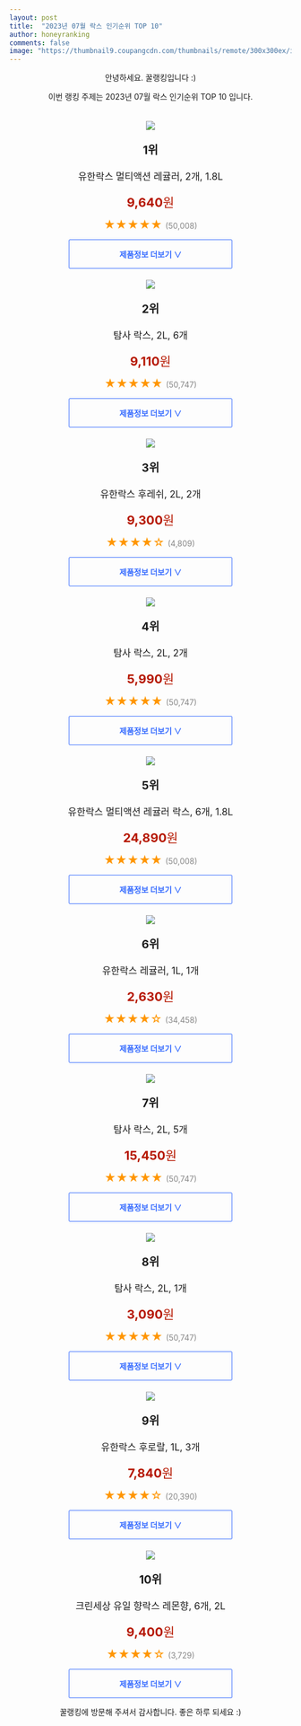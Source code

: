 ```yaml
---
layout: post
title:  "2023년 07월 락스 인기순위 TOP 10"
author: honeyranking
comments: false
image: "https://thumbnail9.coupangcdn.com/thumbnails/remote/300x300ex/image/retail/images/9000398327708676-3baa9e83-d3b2-4207-bb63-373bec9c1fc5.jpg"
---
```

<p style="text-align: center;">안녕하세요. 꿀랭킹입니다 :)</p>
<p style="text-align: center;">이번 랭킹 주제는 2023년 07월 락스 인기순위 TOP 10 입니다.</p><center><img src="https://thumbnail9.coupangcdn.com/thumbnails/remote/300x300ex/image/retail/images/9000398327708676-3baa9e83-d3b2-4207-bb63-373bec9c1fc5.jpg" style="margin-top:20px" /></center><p style="text-align: center; font-size: 20px"><b>1위</b></p><p style="text-align: center; font-size: 17px">유한락스 멀티액션 레귤러, 2개, 1.8L</p><p style="text-align: center;"><span style="color: #b61800; font-size: 22px;"><b>9,640</b>원</span></p><p style="text-align: center;"><span style="color: #ff9600; font-size: 20px;">★★★★★ </span><span style="color: #878787;">(50,008)</span></p><center><a href="https://www.coupang.com/vp/products/315953839?itemId=18796461802&q=%EB%9D%BD%EC%8A%A4&sourceType=search&searchId=c853e8e3a414434a995cdb3b529fe998"><div style="font-size: 14px; display: inline-block; padding: 15px 90px; color: #346aff; border-radius: 2px; border: 1px solid #346aff; cursor: pointer;"><b>제품정보 더보기 &or;</b></div></a></center><center><img src="https://thumbnail6.coupangcdn.com/thumbnails/remote/300x300ex/image/retail/images/1268198718146454-8f3e2025-136a-46f1-931d-7db969dceb64.jpg" style="margin-top:20px" /></center><p style="text-align: center; font-size: 20px"><b>2위</b></p><p style="text-align: center; font-size: 17px">탐사 락스, 2L, 6개</p><p style="text-align: center;"><span style="color: #b61800; font-size: 22px;"><b>9,110</b>원</span></p><p style="text-align: center;"><span style="color: #ff9600; font-size: 20px;">★★★★★ </span><span style="color: #878787;">(50,747)</span></p><center><a href="https://link.coupang.com/a/4Q8BF"><div style="font-size: 14px; display: inline-block; padding: 15px 90px; color: #346aff; border-radius: 2px; border: 1px solid #346aff; cursor: pointer;"><b>제품정보 더보기 &or;</b></div></a></center><center><img src="https://thumbnail9.coupangcdn.com/thumbnails/remote/300x300ex/image/retail/images/58ef99d5-3166-41e2-abc1-4de14e94dc384759394445227646875.png" style="margin-top:20px" /></center><p style="text-align: center; font-size: 20px"><b>3위</b></p><p style="text-align: center; font-size: 17px">유한락스 후레쉬, 2L, 2개</p><p style="text-align: center;"><span style="color: #b61800; font-size: 22px;"><b>9,300</b>원</span></p><p style="text-align: center;"><span style="color: #ff9600; font-size: 20px;">★★★★☆ </span><span style="color: #878787;">(4,809)</span></p><center><a href="https://link.coupang.com/a/4Q8BG"><div style="font-size: 14px; display: inline-block; padding: 15px 90px; color: #346aff; border-radius: 2px; border: 1px solid #346aff; cursor: pointer;"><b>제품정보 더보기 &or;</b></div></a></center><center><img src="https://thumbnail8.coupangcdn.com/thumbnails/remote/300x300ex/image/retail/images/2700898966990091-bf19dfd2-0838-47fe-bf00-75015f37b491.jpg" style="margin-top:20px" /></center><p style="text-align: center; font-size: 20px"><b>4위</b></p><p style="text-align: center; font-size: 17px">탐사 락스, 2L, 2개</p><p style="text-align: center;"><span style="color: #b61800; font-size: 22px;"><b>5,990</b>원</span></p><p style="text-align: center;"><span style="color: #ff9600; font-size: 20px;">★★★★★ </span><span style="color: #878787;">(50,747)</span></p><center><a href="https://link.coupang.com/a/4Q8BH"><div style="font-size: 14px; display: inline-block; padding: 15px 90px; color: #346aff; border-radius: 2px; border: 1px solid #346aff; cursor: pointer;"><b>제품정보 더보기 &or;</b></div></a></center><center><img src="https://thumbnail7.coupangcdn.com/thumbnails/remote/300x300ex/image/retail/images/2255984441483318-e6ecfcc1-40d5-4e34-be4d-c816c811947a.jpg" style="margin-top:20px" /></center><p style="text-align: center; font-size: 20px"><b>5위</b></p><p style="text-align: center; font-size: 17px">유한락스 멀티액션 레귤러 락스, 6개, 1.8L</p><p style="text-align: center;"><span style="color: #b61800; font-size: 22px;"><b>24,890</b>원</span></p><p style="text-align: center;"><span style="color: #ff9600; font-size: 20px;">★★★★★ </span><span style="color: #878787;">(50,008)</span></p><center><a href="https://www.coupang.com/vp/products/315953839?itemId=18038490157&q=%EB%9D%BD%EC%8A%A4&sourceType=search&searchId=c853e8e3a414434a995cdb3b529fe998"><div style="font-size: 14px; display: inline-block; padding: 15px 90px; color: #346aff; border-radius: 2px; border: 1px solid #346aff; cursor: pointer;"><b>제품정보 더보기 &or;</b></div></a></center><center><img src="https://thumbnail10.coupangcdn.com/thumbnails/remote/300x300ex/image/product/image/vendoritem/2019/03/07/3000127013/2527a833-192f-4ae1-b104-415fb9118eae.jpg" style="margin-top:20px" /></center><p style="text-align: center; font-size: 20px"><b>6위</b></p><p style="text-align: center; font-size: 17px">유한락스 레귤러, 1L, 1개</p><p style="text-align: center;"><span style="color: #b61800; font-size: 22px;"><b>2,630</b>원</span></p><p style="text-align: center;"><span style="color: #ff9600; font-size: 20px;">★★★★☆ </span><span style="color: #878787;">(34,458)</span></p><center><a href="https://www.coupang.com/vp/products/7209394108?itemId=190970&q=%EB%9D%BD%EC%8A%A4&sourceType=search&searchId=c853e8e3a414434a995cdb3b529fe998"><div style="font-size: 14px; display: inline-block; padding: 15px 90px; color: #346aff; border-radius: 2px; border: 1px solid #346aff; cursor: pointer;"><b>제품정보 더보기 &or;</b></div></a></center><center><img src="https://thumbnail6.coupangcdn.com/thumbnails/remote/300x300ex/image/retail/images/4709044143208228-806321ac-8961-4182-b6cf-7a109f781385.jpg" style="margin-top:20px" /></center><p style="text-align: center; font-size: 20px"><b>7위</b></p><p style="text-align: center; font-size: 17px">탐사 락스, 2L, 5개</p><p style="text-align: center;"><span style="color: #b61800; font-size: 22px;"><b>15,450</b>원</span></p><p style="text-align: center;"><span style="color: #ff9600; font-size: 20px;">★★★★★ </span><span style="color: #878787;">(50,747)</span></p><center><a href="https://link.coupang.com/a/4Q8BI"><div style="font-size: 14px; display: inline-block; padding: 15px 90px; color: #346aff; border-radius: 2px; border: 1px solid #346aff; cursor: pointer;"><b>제품정보 더보기 &or;</b></div></a></center><center><img src="https://thumbnail8.coupangcdn.com/thumbnails/remote/300x300ex/image/retail/images/2701264483522039-9033b7d7-c87e-40b9-be7a-8862a5460388.jpg" style="margin-top:20px" /></center><p style="text-align: center; font-size: 20px"><b>8위</b></p><p style="text-align: center; font-size: 17px">탐사 락스, 2L, 1개</p><p style="text-align: center;"><span style="color: #b61800; font-size: 22px;"><b>3,090</b>원</span></p><p style="text-align: center;"><span style="color: #ff9600; font-size: 20px;">★★★★★ </span><span style="color: #878787;">(50,747)</span></p><center><a href="https://link.coupang.com/a/4Q8BK"><div style="font-size: 14px; display: inline-block; padding: 15px 90px; color: #346aff; border-radius: 2px; border: 1px solid #346aff; cursor: pointer;"><b>제품정보 더보기 &or;</b></div></a></center><center><img src="https://thumbnail8.coupangcdn.com/thumbnails/remote/300x300ex/image/retail/images/cb94228c-3aed-4506-9785-150cce4e2ce56085874098406095048.png" style="margin-top:20px" /></center><p style="text-align: center; font-size: 20px"><b>9위</b></p><p style="text-align: center; font-size: 17px">유한락스 후로랄, 1L, 3개</p><p style="text-align: center;"><span style="color: #b61800; font-size: 22px;"><b>7,840</b>원</span></p><p style="text-align: center;"><span style="color: #ff9600; font-size: 20px;">★★★★☆ </span><span style="color: #878787;">(20,390)</span></p><center><a href="https://link.coupang.com/a/4Q8BM"><div style="font-size: 14px; display: inline-block; padding: 15px 90px; color: #346aff; border-radius: 2px; border: 1px solid #346aff; cursor: pointer;"><b>제품정보 더보기 &or;</b></div></a></center><center><img src="https://thumbnail8.coupangcdn.com/thumbnails/remote/300x300ex/image/vendor_inventory/91fa/5042ca8fdfe03af71f70c6e98d3da4c6ed1e6ca9ff8aaed594bddaad5a5f.jpg" style="margin-top:20px" /></center><p style="text-align: center; font-size: 20px"><b>10위</b></p><p style="text-align: center; font-size: 17px">크린세상 유일 향락스 레몬향, 6개, 2L</p><p style="text-align: center;"><span style="color: #b61800; font-size: 22px;"><b>9,400</b>원</span></p><p style="text-align: center;"><span style="color: #ff9600; font-size: 20px;">★★★★☆ </span><span style="color: #878787;">(3,729)</span></p><center><a href="https://link.coupang.com/a/4Q8BN"><div style="font-size: 14px; display: inline-block; padding: 15px 90px; color: #346aff; border-radius: 2px; border: 1px solid #346aff; cursor: pointer;"><b>제품정보 더보기 &or;</b></div></a></center><p style="text-align: center;">꿀랭킹에 방문해 주셔서 감사합니다. 좋은 하루 되세요 :)</p>